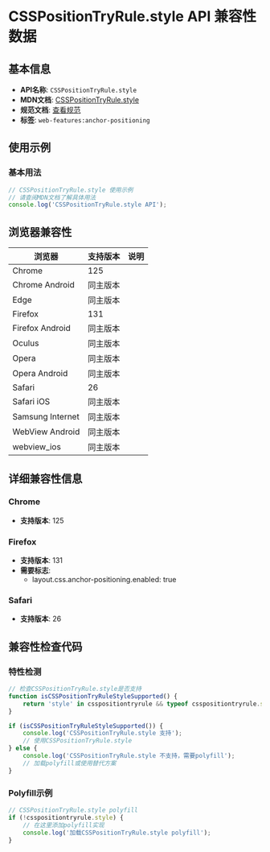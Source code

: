 # CSSPositionTryRule.style API 兼容性数据

## 基本信息

- **API名称**: `CSSPositionTryRule.style`
- **MDN文档**: [CSSPositionTryRule.style](https://developer.mozilla.org/docs/Web/API/CSSPositionTryRule/style)
- **规范文档**: [查看规范](https://drafts.csswg.org/css-anchor-position-1/#dom-csspositiontryrule-style)
- **标签**: `web-features:anchor-positioning`

## 使用示例

### 基本用法

```javascript
// CSSPositionTryRule.style 使用示例
// 请查阅MDN文档了解具体用法
console.log('CSSPositionTryRule.style API');
```

## 浏览器兼容性

| 浏览器 | 支持版本 | 说明 |
|--------|----------|------|
| Chrome | 125 |  |
| Chrome Android | 同主版本 |  |
| Edge | 同主版本 |  |
| Firefox | 131 |  |
| Firefox Android | 同主版本 |  |
| Oculus | 同主版本 |  |
| Opera | 同主版本 |  |
| Opera Android | 同主版本 |  |
| Safari | 26 |  |
| Safari iOS | 同主版本 |  |
| Samsung Internet | 同主版本 |  |
| WebView Android | 同主版本 |  |
| webview_ios | 同主版本 |  |

## 详细兼容性信息

### Chrome

- **支持版本**: 125

### Firefox

- **支持版本**: 131
- **需要标志**: 
  - layout.css.anchor-positioning.enabled: true

### Safari

- **支持版本**: 26

## 兼容性检查代码

### 特性检测

```javascript
// 检查CSSPositionTryRule.style是否支持
function isCSSPositionTryRuleStyleSupported() {
    return 'style' in csspositiontryrule && typeof csspositiontryrule.style === 'function';
}

if (isCSSPositionTryRuleStyleSupported()) {
    console.log('CSSPositionTryRule.style 支持');
    // 使用CSSPositionTryRule.style
} else {
    console.log('CSSPositionTryRule.style 不支持，需要polyfill');
    // 加载polyfill或使用替代方案
}
```

### Polyfill示例

```javascript
// CSSPositionTryRule.style polyfill
if (!csspositiontryrule.style) {
    // 在这里添加polyfill实现
    console.log('加载CSSPositionTryRule.style polyfill');
}
```

